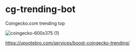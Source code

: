 # cg-trending-bot

Coingecko.com trending top

![coingecko-600x375 (1)](https://user-images.githubusercontent.com/112619158/190958541-6f543fd2-ea89-4f8a-ab23-f05dc50abe86.jpg)


https://upvotebro.com/services/boost-coingecko-trending/
